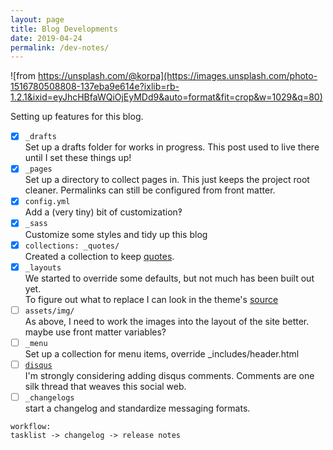 ```yaml
---
layout: page
title: Blog Developments
date: 2019-04-24
permalink: /dev-notes/
---
```


![from https://unsplash.com/@korpa](https://images.unsplash.com/photo-1516780508808-137eba9e614e?ixlib=rb-1.2.1&ixid=eyJhcHBfaWQiOjEyMDd9&auto=format&fit=crop&w=1029&q=80)

Setting up features for this blog.
- [x] `_drafts`  
Set up a drafts folder for works in progress. This post used to live there until I set these things up!
- [x] `_pages`  
Set up a directory to collect pages in. This just keeps the project root cleaner. Permalinks can still be configured from front matter.
- [x] `config.yml`  
Add a (very tiny) bit of customization&#8253;
- [x] `_sass`  
Customize some styles and tidy up this blog
- [x] `collections: _quotes/`  
Created a collection to keep [quotes](/quotes/).
- [x] `_layouts`  
We started to override some defaults, but not much has been built out yet.  
To figure out what to replace I can look in the theme's [source](https://github.com/jekyll/minima/)
- [ ] `assets/img/`  
As above, I need to work the images into the layout of the site better. maybe use front matter variables?
- [ ] `_menu`  
Set up a collection for menu items, override \_includes/header.html
- [ ] [`disqus`](https://disqus.com/admin/install/platforms/jekyll/)  
I'm strongly considering adding disqus comments. Comments are one silk thread that weaves this social web.
- [ ] `_changelogs`  
start a changelog and standardize messaging formats.
```
workflow:
tasklist -> changelog -> release notes
```



